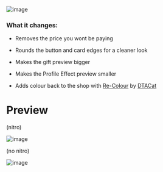 ![image](https://github.com/TrellTrell/Shop-Tweaks-Reimagined/assets/149860492/b51b12b4-8b90-4874-9ca5-20aa8240fc8b)

### What it changes:

- Removes the price you wont be paying

- Rounds the button and card edges for a cleaner look

- Makes the gift preview bigger

- Makes the Profile Effect preview smaller

- Adds colour back to the shop with [Re-Colour](https://github.com/DTACat/Re-Colour) by [DTACat](https://github.com/DTACat)

# Preview

(nitro)

![image](https://github.com/TrellTrell/Shop-Tweaks-Reimagined/assets/149860492/c672f058-3f5d-4a44-b5a3-32128e3f3f41)

(no nitro)

![image](https://github.com/TrellTrell/Shop-Tweaks-Reimagined/assets/149860492/304ea560-ca1c-41d8-b4af-f138ec39488e)
